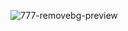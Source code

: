 ![777-removebg-preview](https://github.com/Damifidy/Jackpot-Games/assets/82963489/afb6a34d-33f3-47b9-b512-73aecb47bca9)
